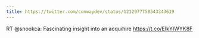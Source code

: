 ```yaml
---
title: https://twitter.com/conwaydev/status/1212977750543343619
---
```


RT @snookca: Fascinating insight into an acquihire https://t.co/EIkYIWYK8F